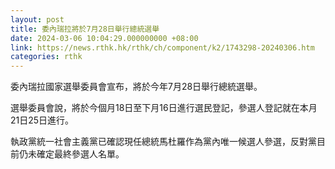 ```yaml
---
layout: post
title: 委內瑞拉將於7月28日舉行總統選舉
date: 2024-03-06 10:04:29.000000000 +08:00
link: https://news.rthk.hk/rthk/ch/component/k2/1743298-20240306.htm
categories: rthk
---
```


委內瑞拉國家選舉委員會宣布，將於今年7月28日舉行總統選舉。

選舉委員會說，將於今個月18日至下月16日進行選民登記，參選人登記就在本月21日25日進行。

執政黨統一社會主義黨已確認現任總統馬杜羅作為黨內唯一候選人參選，反對黨目前仍未確定最終參選人名單。
